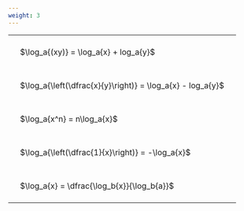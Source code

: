 ```yaml
---
weight: 3
---
```


<style type="text/css">
#T_974c7 th.col_heading {
  text-align: left;
  font-size: 1em;
}
#T_974c7 td {
  text-align: left;
  font-size: 1em;
  padding: 1.5em;
}
</style>
<table id="T_974c7">
  <thead>
  </thead>
  <tbody>
    <tr>
      <td id="T_974c7_row0_col0" class="data row0 col0" >$\log_a{(xy)} = \log_a{x} + log_a{y}$</td>
    </tr>
    <tr>
      <td id="T_974c7_row1_col0" class="data row1 col0" >$\log_a{\left(\dfrac{x}{y}\right)} = \log_a{x} - log_a{y}$</td>
    </tr>
    <tr>
      <td id="T_974c7_row2_col0" class="data row2 col0" >$\log_a{x^n} = n\log_a{x}$</td>
    </tr>
    <tr>
      <td id="T_974c7_row3_col0" class="data row3 col0" >$\log_a{\left(\dfrac{1}{x}\right)} = -\log_a{x}$</td>
    </tr>
    <tr>
      <td id="T_974c7_row4_col0" class="data row4 col0" >$\log_a{x} = \dfrac{\log_b{x}}{\log_b{a}}$</td>
    </tr>
  </tbody>
</table>
